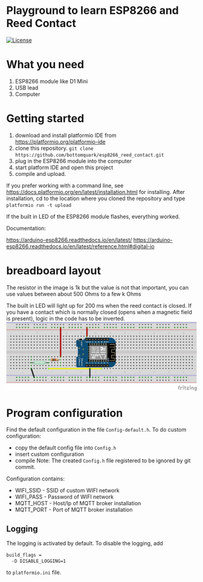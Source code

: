 # Playground to learn ESP8266 and Reed Contact

[![License](https://img.shields.io/badge/license-MIT%20License-blue.svg)](http://doge.mit-license.org)

# What you need

1. ESP8266 module like D1 Mini
2. USB lead
3. Computer

# Getting started

1. download and install platformio IDE from https://platformio.org/platformio-ide
2. clone this repository. ```git clone https://github.com/bottomquark/esp8266_reed_contact.git```
3. plug in the ESP8266 module into the computer
4. start platform IDE and open this project
5. compile and upload. 

If you prefer working with a command line, see https://docs.platformio.org/en/latest/installation.html for installing.
After installation, cd to the location where you cloned the repository and type ```platformio run -t upload```

If the built in LED of the ESP8266 module flashes, everything worked.

Documentation:

https://arduino-esp8266.readthedocs.io/en/latest/
https://arduino-esp8266.readthedocs.io/en/latest/reference.html#digital-io

# breadboard layout
The resistor in the image is 1k but the value is not that important, you can use values between about 500 Ohms to a few k Ohms

The built in LED will light up for 200 ms when the reed contact is closed. If you have a contact which is normally closed (opens when a magnetic field is present), logic in the code has to be inverted.
![breadboard](reed_contact_breadboard.png)

# Program configuration

Find the default configuration in the file `Config-default.h`. To do custom configuration:
* copy the default config file into `Config.h`
* insert custom configuration
* compile
Note: The created `Config.h` file registered to be ignored by git commit.

Configuration contains:
* WIFI_SSID - SSID of custom WIFI network
* WIFI_PASS - Password of WIFI network
* MQTT_HOST - Host/Ip of MQTT broker installation
* MQTT_PORT - Port of MQTT broker installation

## Logging

The logging is activated by default. To disable the logging, add 
```
build_flags =
  -D DISABLE_LOGGING=1
```
to `platformio.ini` file.




